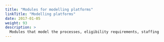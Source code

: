 ```yaml
---
title: "Modules for modelling platforms"
linkTitle: "Modelling platforms"
date: 2017-01-05
weight: 93
description: >
  Modules that model the processes, eligibility requirements, staffing and configurations of youth service platforms are collectively referred to as the "First Bounce" model.
---
```




